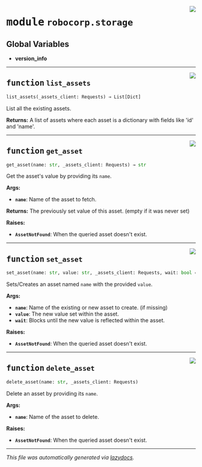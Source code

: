 <!-- markdownlint-disable -->

<a href="../../storage/src/robocorp/storage/__init__.py#L0"><img align="right" style="float:right;" src="https://img.shields.io/badge/-source-cccccc?style=flat-square" /></a>

# <kbd>module</kbd> `robocorp.storage`




**Global Variables**
---------------
- **version_info**

---

<a href="../../storage/src/robocorp/storage/_utils.py#L18"><img align="right" style="float:right;" src="https://img.shields.io/badge/-source-cccccc?style=flat-square" /></a>

## <kbd>function</kbd> `list_assets`

```python
list_assets(_assets_client: Requests) → List[Dict]
```

List all the existing assets. 



**Returns:**
  A list of assets where each asset is a dictionary with fields like 'id' and  'name'. 


---

<a href="../../storage/src/robocorp/storage/_utils.py#L74"><img align="right" style="float:right;" src="https://img.shields.io/badge/-source-cccccc?style=flat-square" /></a>

## <kbd>function</kbd> `get_asset`

```python
get_asset(name: str, _assets_client: Requests) → str
```

Get the asset's value by providing its `name`. 



**Args:**
 
 - <b>`name`</b>:  Name of the asset to fetch. 



**Returns:**
 The previously set value of this asset. (empty if it was never set) 



**Raises:**
 
 - <b>`AssetNotFound`</b>:  When the queried asset doesn't exist. 


---

<a href="../../storage/src/robocorp/storage/_utils.py#L104"><img align="right" style="float:right;" src="https://img.shields.io/badge/-source-cccccc?style=flat-square" /></a>

## <kbd>function</kbd> `set_asset`

```python
set_asset(name: str, value: str, _assets_client: Requests, wait: bool = True)
```

Sets/Creates an asset named `name` with the provided `value`. 



**Args:**
 
 - <b>`name`</b>:  Name of the existing or new asset to create. (if missing) 
 - <b>`value`</b>:  The new value set within the asset. 
 - <b>`wait`</b>:  Blocks until the new value is reflected within the asset. 



**Raises:**
 
 - <b>`AssetNotFound`</b>:  When the queried asset doesn't exist. 


---

<a href="../../storage/src/robocorp/storage/_utils.py#L153"><img align="right" style="float:right;" src="https://img.shields.io/badge/-source-cccccc?style=flat-square" /></a>

## <kbd>function</kbd> `delete_asset`

```python
delete_asset(name: str, _assets_client: Requests)
```

Delete an asset by providing its `name`. 



**Args:**
 
 - <b>`name`</b>:  Name of the asset to delete. 



**Raises:**
 
 - <b>`AssetNotFound`</b>:  When the queried asset doesn't exist. 




---

_This file was automatically generated via [lazydocs](https://github.com/ml-tooling/lazydocs)._
